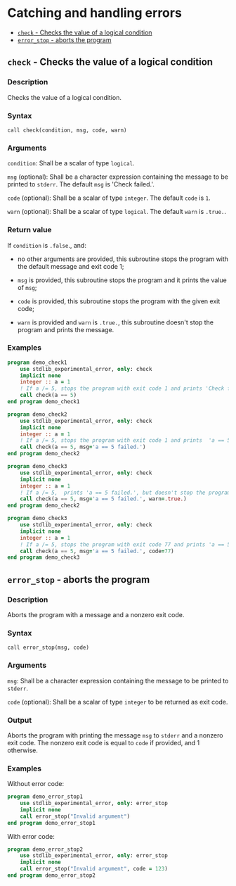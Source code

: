 # Catching and handling errors

* [`check` - Checks the value of a logical condition](#check---checks-the-value-of-a-logical-condition)
* [`error_stop` - aborts the program](#error_stop---aborts-the-program)


## `check` - Checks the value of a logical condition

### Description

Checks the value of a logical condition.

### Syntax

`call check(condition, msg, code, warn)`

### Arguments

`condition`: Shall be a scalar of type `logical`.

`msg` (optional): Shall be a character expression containing the message to be printed to `stderr`. The default `msg` is 'Check failed.'.

`code` (optional): Shall be a scalar of type `integer`. The default `code` is `1`.

`warn` (optional): Shall be a scalar of type `logical`. The default `warn` is `.true.`.

### Return value

If `condition` is `.false`., and:

 * no other arguments are provided, this subroutine stops the program with the default message and exit code 1;

 * `msg` is provided, this subroutine stops the program and it prints the value of `msg`;

 * `code` is provided, this subroutine stops the program with the given exit code;

 * `warn` is provided and `warn` is `.true.`, this subroutine doesn't stop the program and prints the message.

### Examples

```fortran
program demo_check1
    use stdlib_experimental_error, only: check
    implicit none
    integer :: a = 1
    ! If a /= 5, stops the program with exit code 1 and prints 'Check failed.'
    call check(a == 5)
end program demo_check1
```
```fortran
program demo_check2
    use stdlib_experimental_error, only: check
    implicit none
    integer :: a = 1
    ! If a /= 5, stops the program with exit code 1 and prints  'a == 5 failed.'
    call check(a == 5, msg='a == 5 failed.')
end program demo_check2
```
```fortran
program demo_check3
    use stdlib_experimental_error, only: check
    implicit none
    integer :: a = 1
    ! If a /= 5,  prints 'a == 5 failed.', but doesn't stop the program.
    call check(a == 5, msg='a == 5 failed.', warn=.true.)
end program demo_check2
```
```fortran
program demo_check3
    use stdlib_experimental_error, only: check
    implicit none
    integer :: a = 1
    ! If a /= 5, stops the program with exit code 77 and prints 'a == 5 failed.'
    call check(a == 5, msg='a == 5 failed.', code=77)
end program demo_check3
```

## `error_stop` - aborts the program

### Description

Aborts the program with a message and a nonzero exit code.

### Syntax

`call error_stop(msg, code)`

### Arguments

`msg`: Shall be a character expression containing the message to be printed to `stderr`.

`code` (optional): Shall be a scalar of type `integer` to be returned as exit code.

### Output

Aborts the program with printing the message `msg` to `stderr` and a nonzero exit code. The nonzero exit code is equal to `code` if provided, and 1 otherwise.

### Examples

Without error code:

```fortran
program demo_error_stop1
    use stdlib_experimental_error, only: error_stop
    implicit none
    call error_stop("Invalid argument")
end program demo_error_stop1
```

With error code:

```fortran
program demo_error_stop2
    use stdlib_experimental_error, only: error_stop
    implicit none
    call error_stop("Invalid argument", code = 123)
end program demo_error_stop2
```
